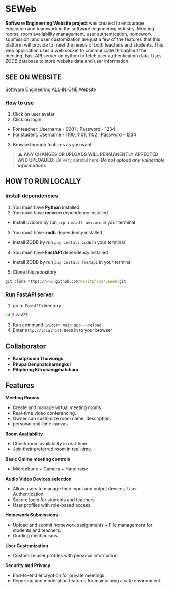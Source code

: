 # SEWeb
**Software Engineering Website project** was created to encourage education and teamwork in the software engineering industry. Meeting rooms, room availability management, user authentication, homework submission, and user customization are just a few of the features that this platform will provide to meet the needs of both teachers and students. This web application uses a web socket to communicate throughout the meeting. Fast API server on python to fetch user authentication data. Uses ZODB database to store website data and user information.

## SEE ON WEBSITE
[Software Engineering ALL-IN-ONE Website](https://seweb.kasitphoom.com/)
### How to use
1. Click on user avatar
2. Click on login
  - For teacher: Username - 9001 ; Password - 1234
  - For student: Username - 1100, 1101, 1102 ; Password - 1234
3. Browse through features as you want
> :warning: **ANY CHANGES OR UPLOADS WILL PERMANENTLY AFFECTED AND UPLOADED**: Be very careful here! _**Do not upload any vulnerable informations**_

## HOW TO RUN LOCALLY
### Install dependencies
1. You must have **Python** installed
2. You must have **uvicorn** dependency installed
  - Install uvicorn by run `pip install uvicorn` in your terminal
3. You must have **zodb** dependency installed
  - Install ZODB by run `pip install zodb` in your terminal
4. You must have **FastAPI** dependency installed
  - Install ZODB by run `pip install fastapi` in your terminal
5. Clone this repository
``` cmd
git clone https://www.github.com/Kasitphoom/SEWeb.git
```
### Run FastAPI server
1. go to `FastAPI` directory
``` cmd
cd FastAPI
```
3. Run command `uvicorn main:app --reload`
4. Enter `http://localhost:8000` in to your browser

## Collaborator
- **Kasitphoom Thowongs**
- **Phupa Denphatcharangkul**
- **Pitiphong Kitrueangphatchara**

## Features
**Meeting Rooms**
- Create and manage virtual meeting rooms.
- Real-time video conferencing.
- Owner can customize room name, description.
- personal real-time canvas.

**Room Availability**
- Check room availability in real-time.
- Join their preferred room in real-time.

**Basic Online meeting controls**
- Microphone + Camera + Hand raise

**Audio Video Devices selection**
- Allow users to manage their input and output devices. User Authentication
- Secure login for students and teachers.
- User profiles with role-based access.

**Homework Submissions**
- Upload and submit homework assignments + File management for students and teachers.
- Grading mechanisms.

**User Customization**
- Customize user profiles with personal information.

**Security and Privacy**
- End-to-end encryption for private meetings.
- Reporting and moderation features for maintaining a safe environment.
